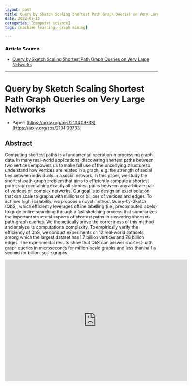 ```yaml
---
layout: post
title: Query by Sketch Scaling Shortest Path Graph Queries on Very Large Networks
date: 2022-05-15
categories: [computer science]
tags: [machine learning, graph mining]

---
```


### Article Source

* [Query by Sketch Scaling Shortest Path Graph Queries on Very Large Networks](https://www.youtube.com/watch?v=WqzAWu0ohbs)


---

# Query by Sketch Scaling Shortest Path Graph Queries on Very Large Networks


* Paper: [https://arxiv.org/abs/2104.09733](https://arxiv.org/abs/2104.09733)

## Abstract

Computing shortest paths is a fundamental operation in processing graph data. In many real-world applications, discovering shortest paths between two vertices empowers us to make full use of the underlying structure to understand how vertices are related in a graph, e.g. the strength of social ties between individuals in a social network. In this paper, we study the shortest-path-graph problem that aims to efficiently compute a shortest path graph containing exactly all shortest paths between any arbitrary pair of vertices on complex networks. Our goal is to design an exact solution that can scale to graphs with millions or billions of vertices and edges. To achieve high scalability, we propose a novel method, Query-by-Sketch (QbS), which efficiently leverages offline labelling (i.e., precomputed labels) to guide online searching through a fast sketching process that summarizes the important structural aspects of shortest paths in answering shortest-path-graph queries. We theoretically prove the correctness of this method and analyze its computational complexity. To empirically verify the efficiency of QbS, we conduct experiments on 12 real-world datasets, among which the largest dataset has 1.7 billion vertices and 7.8 billion edges. The experimental results show that QbS can answer shortest-path graph queries in microseconds for million-scale graphs and less than half a second for billion-scale graphs.

<iframe width="600" height="400" src="https://www.youtube.com/embed/WqzAWu0ohbs" title="YouTube video player" frameborder="0" allow="accelerometer; autoplay; clipboard-write; encrypted-media; gyroscope; picture-in-picture" allowfullscreen></iframe>

